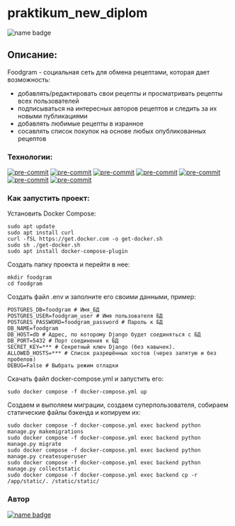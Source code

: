 # praktikum_new_diplom
![name badge](https://github.com/Anna9449/foodgram-project-react/actions/workflows/main.yml/badge.svg?event=push)
## Описание:

Foodgram - социальная сеть для обмена рецептами, которая дает возможность:
- добавлять/редактировать свои рецепты и просматривать рецепты всех пользователей
- подписываться на интересных авторов рецептов и следить за их новыми публикациями
- добавлять любимые рецепты в изранное
- сосавлять список покупок на основе любых опубликованных рецептов

### Технологии:

[![pre-commit](https://img.shields.io/badge/Python?logo=python&logoColor=white)](https://www.python.org/)
[![pre-commit](https://img.shields.io/badge/Django?logo=django&logoColor=white)](https://docs.djangoproject.com/en/4.2/releases/3.2/)
[![pre-commit](https://img.shields.io/badge/Django_REST_framework?logo=djangorestramework&logoColor=white)](https://www.django-rest-framework.org/)
[![pre-commit](https://img.shields.io/badge/PostgreSQL?logo=postgresql&logoColor=white)](https://www.postgresql.org/)
[![pre-commit](https://img.shields.io/badge/Gunicorn?logo=gunicorn&logoColor=white)](https://docs.gunicorn.org/en/latest/)
[![pre-commit](https://img.shields.io/badge/Nginx?logo=nginx&logoColor=white)](https://nginx.org/)
[![pre-commit](https://img.shields.io/badge/Docker?logo=docker&logoColor=white)](https://www.docker.com/)

### Как запустить проект:

Установить Docker Compose:

```
sudo apt update
sudo apt install curl
curl -fSL https://get.docker.com -o get-docker.sh
sudo sh ./get-docker.sh
sudo apt install docker-compose-plugin 
```

Cоздать папку проекта и перейти в нее:

```
mkdir foodgram
cd foodgram
```

Создать файл .env и заполните его своими данными, пример: 

```
POSTGRES_DB=foodgram # Имя_БД
POSTGRES_USER=foodgram_user # Имя пользователя БД
POSTGRES_PASSWORD=foodgram_password # Пароль к БД
DB_NAME=foodgram
DB_HOST=db # Адрес, по которому Django будет соединяться с БД
DB_PORT=5432 # Порт соединения к БД
SECRET_KEY=*** # Секретный ключ Django (без кавычек).
ALLOWED_HOSTS=*** # Список разрешённых хостов (через запятую и без пробелов)
DEBUG=False # Выбрать режим отладки
```

Скачать файл docker-compose.yml и запустить его:

```
sudo docker compose -f docker-compose.yml up
```

Создаем и выполяем миграции, создаем суперпользователя, собираем статические файлы бэкенда и копируем их:

```
sudo docker compose -f docker-compose.yml exec backend python manage.py makemigrations
sudo docker compose -f docker-compose.yml exec backend python manage.py migrate
sudo docker compose -f docker-compose.yml exec backend python manage.py createsuperuser
sudo docker compose -f docker-compose.yml exec backend python manage.py collectstatic
sudo docker compose -f docker-compose.yml exec backend cp -r /app/static/. /static/static/ 
```

### Автор
[![name badge](https://img.shields.io/badge/Anna?logo=github&logoColor=white)](https://github.com/Anna9449)

